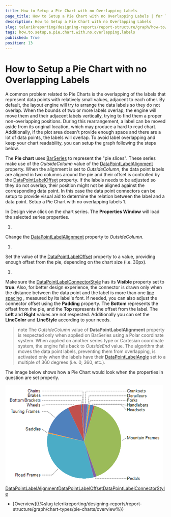 ```yaml
---
title: How to Setup a Pie Chart with no Overlapping Labels
page_title: How to Setup a Pie Chart with no Overlapping Labels | for Telerik Reporting Documentation
description: How to Setup a Pie Chart with no Overlapping Labels
slug: telerikreporting/designing-reports/report-structure/graph/how-to/how-to-setup-a-pie-chart-with-no-overlapping-labels
tags: how,to,setup,a,pie,chart,with,no,overlapping,labels
published: True
position: 13
---
```


# How to Setup a Pie Chart with no Overlapping Labels



A common problem related to Pie Charts is the overlapping of the labels that represent data points with relatively small values,
        adjacent to each other. By default, the layout engine will try to arrange the data labels so they do not overlap. When the bounds of two or more labels overlap,
        the engine will move them and their adjacent labels vertically, trying to find them a proper non-overlapping positions. During this rearrangement,
        a label can be moved aside from its original location, which may produce a hard to read chart. Additionally, if the plot area doesn't provide
        enough space and there are a lot of data points, the labels will overlap. To avoid label overlapping and keep your chart readability,
        you can setup the graph following the steps below.
      

The __Pie chart__ uses [BarSeries](/reporting/api/Telerik.Reporting.BarSeries) to represent
        the "pie slices". These series make use of the *OutsideColumn*        value of the [DataPointLabelAlignment](/reporting/api/Telerik.Reporting.BarSeries#Telerik_Reporting_BarSeries_DataPointLabelAlignment) property.
        When the alignment is set to *OutsideColumn*, the data point labels are aligned in two columns around the pie and their offset is controlled
        by the [DataPointLabelOffset](/reporting/api/Telerik.Reporting.BarSeries#Telerik_Reporting_BarSeries_DataPointLabelOffset) property. If the labels needs to be
        adjusted so they do not overlap, their position might not be aligned against the corresponding data point. In this case the data point connectors
        can be setup to provide visual aid to determine the relation between the label and a data point.
      Setup a Pie Chart with no overlapping labels
1. 

In Design view click on the chart series. The __Properties Window__ will load the selected series properties.
            
1. 

Change the [DataPointLabelAlignment](/reporting/api/Telerik.Reporting.BarSeries#Telerik_Reporting_BarSeries_DataPointLabelAlignment) property to
              *OutsideColumn*.
            
1. 

Set the value of the [DataPointLabelOffset](/reporting/api/Telerik.Reporting.BarSeries#Telerik_Reporting_BarSeries_DataPointLabelOffset) property to a value,
              providing enough offset from the pie, depending on the chart size (i.e. 30px).
            
1. 

Make sure the [DataPointLabelConnectorStyle](/reporting/api/Telerik.Reporting.BarSeries#Telerik_Reporting_BarSeries_DataPointLabelConnectorStyle) has its 
              __Visible__ property set to __true__. Also, for better design experience, the connector is drawn
              only when the distance between the data point and the label is more than one
              [line spacing](https://msdn.microsoft.com/en-us/library/system.windows.media.fontfamily.linespacing(v=vs.110).aspx)              
              , measured by its label's font.
              If needed, you can also adjust the connector offset 
              using the __Padding__ property. The __Bottom__ represents the offset from the pie, and 
              the __Top__ represents the offset from the label. The __Left__ and __Right__              values are not respected. Additionally you can set the __LineColor__ and __LineStyle__ according
              to your needs.
          

>note The  *OutsideColumn*  value of  __DataPointLabelAlignment__  property is respected only when applied on BarSeries using a               Polar coordinate system. When applied on another series type or Cartesian coordinate system, the engine falls back to  *OutsideEnd*  value.             The algorithm that moves the data point labels, preventing them from overlapping, is activated only when the labels have their               [DataPointLabelAngle](/reporting/api/Telerik.Reporting.GraphSeriesBase#Telerik_Reporting_GraphSeriesBase_DataPointLabelAngle) set to a multiple of 360 degrees (i.e. 0, 360, etc.).             


The image below shows how a Pie Chart would look when the properties in question are set properly.             
             
  ![Outside Column Pie Chart 2](images/Graph/OutsideColumnPieChart2.png)[DataPointLabelAlignment](/reporting/api/Telerik.Reporting.BarSeries#Telerik_Reporting_BarSeries_DataPointLabelAlignment)[DataPointLabelOffset](/reporting/api/Telerik.Reporting.BarSeries#Telerik_Reporting_BarSeries_DataPointLabelOffset)[DataPointLabelConnectorStyle](/reporting/api/Telerik.Reporting.BarSeries#Telerik_Reporting_BarSeries_DataPointLabelConnectorStyle)

 * [Overview]({%slug telerikreporting/designing-reports/report-structure/graph/chart-types/pie-charts/overview%})
